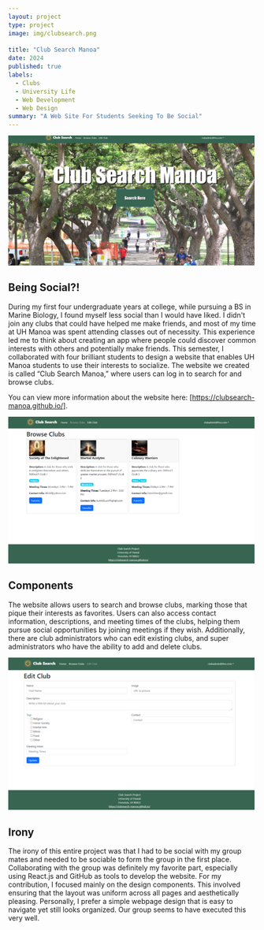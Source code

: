 ```yaml
---
layout: project
type: project
image: img/clubsearch.png

title: "Club Search Manoa"
date: 2024
published: true
labels:
  - Clubs
  - University Life
  - Web Development
  - Web Design
summary: "A Web Site For Students Seeking To Be Social"
---
```

<div class="text-center p-4">
  <img width="500px" src="/img/landing1.png" class="img-thumbnail" >
</div>

## Being Social?!
During my first four undergraduate years at college, while pursuing a BS in Marine Biology, I found myself less social than I would have liked. I didn't join any clubs that could have helped me make friends, and most of my time at UH Manoa was spent attending classes out of necessity. This experience led me to think about creating an app where people could discover common interests with others and potentially make friends. This semester, I collaborated with four brilliant students to design a website that enables UH Manoa students to use their interests to socialize. The website we created is called “Club Search Manoa,” where users can log in to search for and browse clubs.

You can view more information about the website here: [https://clubsearch-manoa.github.io/].

<div class="text-center p-4">
  <img width="500px" src="/img/browseclub.png" class="img-thumbnail" >
</div>

## Components
The website allows users to search and browse clubs, marking those that pique their interests as favorites. Users can also access contact information, descriptions, and meeting times of the clubs, helping them pursue social opportunities by joining meetings if they wish. Additionally, there are club administrators who can edit existing clubs, and super administrators who have the ability to add and delete clubs.

<div class="text-center p-4">
  <img width="500px" src="/img/edit.png" class="img-thumbnail" >
</div>

## Irony

The irony of this entire project was that I had to be social with my group mates and needed to be sociable to form the group in the first place. Collaborating with the group was definitely my favorite part, especially using React.js and GitHub as tools to develop the website. For my contribution, I focused mainly on the design components. This involved ensuring that the layout was uniform across all pages and aesthetically pleasing. Personally, I prefer a simple webpage design that is easy to navigate yet still looks organized. Our group seems to have executed this very well.

